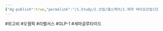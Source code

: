 ```yaml
---
{"dg-publish":true,"permalink":"/1.Study/2.산업/헬스케어/1.제약 바이오산업(CDMO 등)/info_제약 바이오/세마글루타이드/","created":"2025-05-29T21:13:50.509+09:00","updated":"2025-06-26T17:45:30.627+09:00"}
---
```


#위고비 #오젬픽 #리벨서스 #GLP-1 #세마글루타이드
